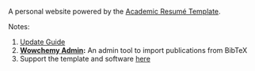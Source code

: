 A personal website powered by the [Academic Resumé Template](https://wowchemy.com).

Notes:

1. [Update Guide](https://wowchemy.com/docs/update/)
2. **[Wowchemy Admin](https://github.com/wowchemy/wowchemy-admin/):** An admin tool to import publications from BibTeX
3. Support the template and software [here](https://wowchemy.com/plans/)

